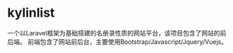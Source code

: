 # kylinlist
一个以Laravel框架为基础搭建的名册录性质的网站平台，该项目包含了网站的前后端。
前端包含了网站前后台，主要使用Bootstrap/Javascript/Jquery/Vuejs。
